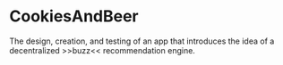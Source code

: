 # CookiesAndBeer
The design, creation, and testing of an app that introduces the idea of a decentralized >>buzz&lt;&lt; recommendation engine. 
